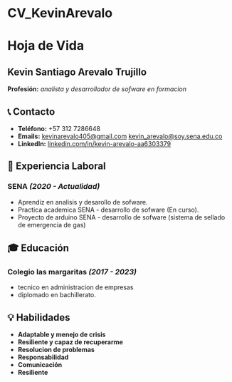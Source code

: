 # CV_KevinArevalo
# Hoja de Vida

## Kevin Santiago Arevalo Trujillo
**Profesión:** _analista y desarrollador de sofware en formacion_

## 📞 Contacto
- **Teléfono:** +57 312 7286648
- **Emails:** [kevinarevalo405@gmail.com](mailto:kevinarevalo405@gmail.com) [kevin_arevalo@soy.sena.edu.co](mailto:kevin_arevalo@soy.sena.edu.co) 
- **LinkedIn:** [linkedin.com/in/kevin-arevalo-aa6303379](https://linkedin.com/in/kevin-arevalo-aa6303379)

## 🏢 Experiencia Laboral
### **SENA** _(2020 - Actualidad)_
- Aprendiz en analisis y desarollo de sofware.
- Practica academica SENA - desarrollo de sofware (En curso).
- Proyecto de arduino SENA - desarrollo de sofware (sistema de sellado de emergencia de gas)

## 🎓 Educación
### **Colegio las margaritas** _(2017 - 2023)_
- tecnico en administracion de empresas
- diplomado en bachillerato.


## 💡 Habilidades
- **Adaptable y menejo de crisis**
- **Resiliente y capaz de recuperarme**
- **Resolucion de problemas**
- **Responsabilidad**
- **Comunicación**
- **Resiliente**

